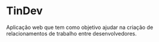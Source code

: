 # TinDev

Aplicação web que tem como objetivo ajudar na criação de relacionamentos de trabalho entre desenvolvedores.
